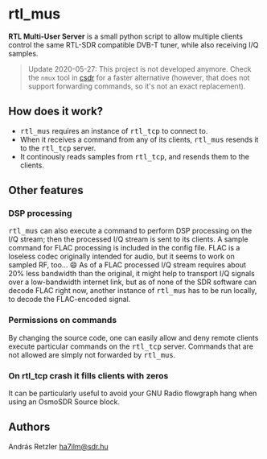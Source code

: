 rtl_mus
=======

**RTL Multi-User Server** is a small python script to allow multiple clients control the same RTL-SDR compatible DVB-T tuner, while also receiving I/Q samples.

> Update 2020-05-27: This project is not developed anymore. Check the `nmux` tool in [csdr](https://github.com/ha7ilm/csdr) for a faster alternative (however, that does not support forwarding commands, so it's not an exact replacement).

## How does it work?
- <tt>rtl\_mus</tt> requires an instance of <tt>rtl\_tcp</tt> to connect to. 
- When it receives a command from any of its clients, <tt>rtl\_mus</tt> resends it to the <tt>rtl\_tcp</tt> server. 
- It continously reads samples from <tt>rtl\_tcp</tt>, and resends them to the clients.

## Other features

###  DSP processing

<tt>rtl\_mus</tt> can also execute a command to perform DSP processing on the I/Q stream; then the processed I/Q stream is sent to its clients. 
A sample command for FLAC processing is included in the config file. FLAC is a loseless codec originally intended for audio, but it seems to work on sampled RF, too... :smile: As of a FLAC processed I/Q stream requires about 20% less bandwidth than the original, it might help to transport I/Q signals over a low-bandwidth internet link, but as of none of the SDR software can decode FLAC right now, another instance of <tt>rtl\_mus</tt> has to be run locally, to decode the FLAC-encoded signal. 


### Permissions on commands
By changing the source code, one can easily allow and deny remote clients execute particular commands on the <tt>rtl\_tcp</tt> server. Commands that are not allowed are simply not forwarded by <tt>rtl\_mus</tt>.

### On rtl_tcp crash it fills clients with zeros 
It can be particularly useful to avoid your GNU Radio flowgraph hang when using an OsmoSDR Source block.

## Authors

András Retzler 
<ha7ilm@sdr.hu>
